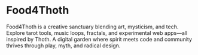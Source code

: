 # Food4Thoth
Food4Thoth is a creative sanctuary blending art, mysticism, and tech. Explore tarot tools, music loops, fractals, and experimental web apps—all inspired by Thoth. A digital garden where spirit meets code and community thrives through play, myth, and radical design.
